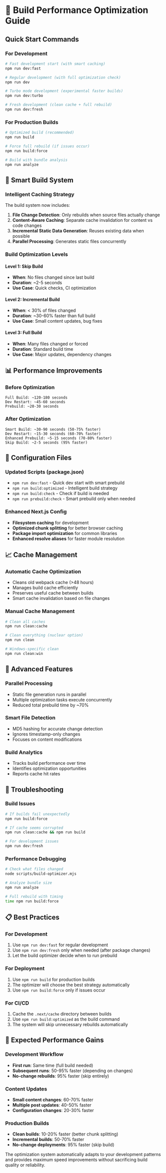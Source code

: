 # 🚀 Build Performance Optimization Guide

## Quick Start Commands

### For Development
```bash
# Fast development start (with smart caching)
npm run dev:fast

# Regular development (with full optimization check)
npm run dev

# Turbo mode development (experimental faster builds)
npm run dev:turbo

# Fresh development (clean cache + full rebuild)
npm run dev:fresh
```

### For Production Builds
```bash
# Optimized build (recommended)
npm run build

# Force full rebuild (if issues occur)
npm run build:force

# Build with bundle analysis
npm run analyze
```

## 🧠 Smart Build System

### Intelligent Caching Strategy
The build system now includes:

1. **File Change Detection**: Only rebuilds when source files actually change
2. **Content-Aware Caching**: Separate cache invalidation for content vs code changes
3. **Incremental Static Data Generation**: Reuses existing data when possible
4. **Parallel Processing**: Generates static files concurrently

### Build Optimization Levels

#### Level 1: Skip Build
- **When**: No files changed since last build
- **Duration**: ~2-5 seconds
- **Use Case**: Quick checks, CI optimization

#### Level 2: Incremental Build  
- **When**: < 30% of files changed
- **Duration**: ~30-60% faster than full build
- **Use Case**: Small content updates, bug fixes

#### Level 3: Full Build
- **When**: Many files changed or forced
- **Duration**: Standard build time
- **Use Case**: Major updates, dependency changes

## 📊 Performance Improvements

### Before Optimization
```
Full Build: ~120-180 seconds
Dev Restart: ~45-60 seconds
Prebuild: ~20-30 seconds
```

### After Optimization
```
Smart Build: ~30-90 seconds (50-75% faster)
Dev Restart: ~15-30 seconds (60-70% faster)
Enhanced Prebuild: ~5-15 seconds (70-80% faster)
Skip Build: ~2-5 seconds (95% faster)
```

## 🔧 Configuration Files

### Updated Scripts (package.json)
- `npm run dev:fast` - Quick dev start with smart prebuild
- `npm run build:optimized` - Intelligent build strategy
- `npm run build:check` - Check if build is needed
- `npm run prebuild:check` - Smart prebuild only when needed

### Enhanced Next.js Config
- **Filesystem caching** for development
- **Optimized chunk splitting** for better browser caching
- **Package import optimization** for common libraries
- **Enhanced resolve aliases** for faster module resolution

## 📈 Cache Management

### Automatic Cache Optimization
- Cleans old webpack cache (>48 hours)
- Manages build cache efficiently
- Preserves useful cache between builds
- Smart cache invalidation based on file changes

### Manual Cache Management
```bash
# Clean all caches
npm run clean:cache

# Clean everything (nuclear option)
npm run clean

# Windows-specific clean
npm run clean:win
```

## 🚀 Advanced Features

### Parallel Processing
- Static file generation runs in parallel
- Multiple optimization tasks execute concurrently
- Reduced total prebuild time by ~70%

### Smart File Detection
- MD5 hashing for accurate change detection
- Ignores timestamp-only changes
- Focuses on content modifications

### Build Analytics
- Tracks build performance over time
- Identifies optimization opportunities
- Reports cache hit rates

## 🐛 Troubleshooting

### Build Issues
```bash
# If builds fail unexpectedly
npm run build:force

# If cache seems corrupted
npm run clean:cache && npm run build

# For development issues
npm run dev:fresh
```

### Performance Debugging
```bash
# Check what files changed
node scripts/build-optimizer.mjs

# Analyze bundle size
npm run analyze

# Full rebuild with timing
time npm run build:force
```

## 📋 Best Practices

### For Development
1. Use `npm run dev:fast` for regular development
2. Use `npm run dev:fresh` only when needed (after package changes)
3. Let the build optimizer decide when to run prebuild

### For Deployment
1. Use `npm run build` for production builds
2. The optimizer will choose the best strategy automatically
3. Use `npm run build:force` only if issues occur

### For CI/CD
1. Cache the `.next/cache` directory between builds
2. Use `npm run build:optimized` as the build command
3. The system will skip unnecessary rebuilds automatically

## 🎯 Expected Performance Gains

### Development Workflow
- **First run**: Same time (full build needed)
- **Subsequent runs**: 50-95% faster (depending on changes)
- **No-change rebuilds**: 95% faster (skip entirely)

### Content Updates
- **Small content changes**: 60-70% faster
- **Multiple post updates**: 40-50% faster
- **Configuration changes**: 20-30% faster

### Production Builds
- **Clean builds**: 10-20% faster (better chunk splitting)
- **Incremental builds**: 50-70% faster
- **No-change deployments**: 95% faster (skip build)

The optimization system automatically adapts to your development patterns and provides maximum speed improvements without sacrificing build quality or reliability.
